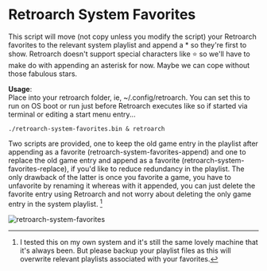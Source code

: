 # Retroarch System Favorites

This script will move (not copy unless you modify the script) your Retroarch favorites to the relevant system playlist and append a * so they're first to show. Retroarch doesn't support special characters like ⭐ so we'll have to make do with appending an asterisk for now. Maybe we can cope without those fabulous stars. 

<b>Usage</b>:   
Place into your retroarch folder, ie, ~/.config/retroarch. You can set this to run on OS boot or run just before Retroarch executes like so if started via terminal or editing a start menu entry...

```./retroarch-system-favorites.bin & retroarch```  

Two scripts are provided, one to keep the old game entry in the playlist after appending as a favorite (retroarch-system-favorites-append) and one to replace the old game entry and append as a favorite (retroarch-system-favorites-replace), if you'd like to reduce redundancy in the playlist. The only drawback of the latter is once you favorite a game, you have to unfavorite by renaming it whereas with it appended, you can just delete the favorite entry using Retroarch and not worry about deleting the only game entry in the system playlist. [^1]
    
    
  ![retroarch-system-favorites](https://github.com/new-penguin/retroarch-system-favorites/assets/139792946/a42c8da8-1a33-42c0-9ac1-3a0af1931ebd)

[^1]: I tested this on my own system and it's still the same lovely machine that it's always been. But please backup your playlist files as this will overwrite relevant playlists associated with your favorites.
